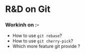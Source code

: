 # R&D on Git


### Workinh on :-
- How to use `git rebase`?
- How to use `git cherry-pick`?
- Which more feature git provide ?